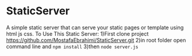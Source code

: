 # StaticServer
A simple static server that can serve your static pages or template using html js css.
To Use This Static Server:
1)First clone project <a>https://github.com/MostafaEbrahimi/StaticServer.git</a>
2)in root folder open command line and <code>npm install</code>
3)then <code>node server.js</code>
